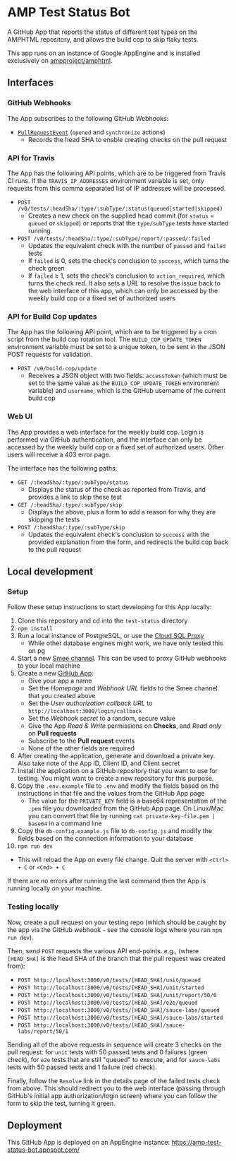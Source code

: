 AMP Test Status Bot
===================

A GitHub App that reports the status of different test types on the AMPHTML
repository, and allows the build cop to skip flaky tests.

This app runs on an instance of Google AppEngine and is installed exclusively on [ampproject/amphtml](https://github.com/ampproject/amphtml).



Interfaces
----------

### GitHub Webhooks

The App subscribes to the following GitHub Webhooks:

* [`PullRequestEvent`](https://developer.github.com/v3/activity/events/types/#pullrequestevent)
  (`opened` and `synchronize` actions)
  * Records the head SHA to enable creating checks on the pull request

### API for Travis

The App has the following API points, which are to be triggered from Travis CI
runs. If the `TRAVIS_IP_ADDRESSES` environment variable is set, only requests
from this comma separated list of IP addresses will be processed.

* `POST /v0/tests/:headSha/:type/:subType/:status(queued|started|skipped)`
  * Creates a new check on the supplied head commit (for `status` = `queued` or
    `skipped`) or reports that the `type/subType` tests have started running.
* `POST /v0/tests/:headSha/:type/:subType/report/:passed/:failed`
  * Updates the equivalent check with the number of `passed` and `failed` tests
  * If `failed` is 0, sets the check's conclusion to `success`, which turns the
    check green
  * If `failed` ≥ 1, sets the check's conclusion to `action_required`, which
    turns the check red. It also sets a URL to resolve the issue back to the web
    interface of this app, which can only be accessed by the weekly build cop or
    a fixed set of authorized users

### API for Build Cop updates

The App has the following API point, which are to be triggered by a cron script
from the build cop rotation tool. The `BUILD_COP_UPDATE_TOKEN` environment
variable must be set to a unique token, to be sent in the JSON POST requests
for validation.

* `POST /v0/build-cop/update`
  * Receives a JSON object with two fields: `accessToken` (which must be set to
    the same value as the `BUILD_COP_UPDATE_TOKEN` environment variable) and
    `username`, which is the GitHub username of the current build cop

### Web UI

The App provides a web interface for the weekly build cop. Login is performed
via GitHub authentication, and the interface can only be accessed by the weekly
build cop or a fixed set of authorized users. Other users will receive a 403
error page.

The interface has the following paths:

* `GET /:headSha/:type/:subType/status`
  * Displays the status of the check as reported from Travis, and provides a
    link to skip these test
* `GET /:headSha/:type/:subType/skip`
  * Displays the above, plus a form to add a reason for why they are skipping
    the tests
* `POST /:headSha/:type/:subType/skip`
  * Updates the equivalent check's conclusion to `success` with the provided
    explanation from the form, and redirects the build cop back to the pull
    request


Local development
-----------------

### Setup

Follow these setup instructions to start developing for this App locally:

1. Clone this repository and cd into the `test-status` directory
2. `npm install`
3. Run a local instance of PostgreSQL, or use the
   [Cloud SQL Proxy](https://cloud.google.com/sql/docs/postgres/sql-proxy)
   * While other database engines might work, we have only tested this on pg
4. Start a new [Smee channel](https://smee.io/). This can be used to proxy
   GitHub webhooks to your local machine
5. Create a new [GitHub App](https://github.com/settings/apps/new):
   * Give your app a name
   * Set the _Homepage_ and _Webhook URL_ fields to the Smee channel that you
     created above
   * Set the _User authorization callback URL_ to
     `http://localhost:3000/login/callback`
   * Set the _Webhook secret_ to a random, secure value
   * Give the App _Read & Write_ permissions on **Checks**, and _Read only_ on
     **Pull requests**
   * Subscribe to the **Pull request** events
   * None of the other fields are required
6. After creating the application, generate and download a private key. Also
   take note of the App ID, Client ID, and Client secret
7. Install the application on a GitHub repository that you want to use for
   testing. You might want to create a new repository for this purpose.
8. Copy the `.env.example` file to `.env` and modify the fields based on the
   instructions in that file and the values from the GitHub App page
   * The value for the `PRIVATE_KEY` field is a base64 representation of the
     `.pem` file you downloaded from the GitHub App page. On Linux/Mac you can
     convert that file by running `cat private-key-file.pem | base64` in a
     command line
9. Copy the `db-config.example.js` file to `db-config.js` and modify the fields
   based on the connection information to your database
10. `npm run dev`
   * This will reload the App on every file change. Quit the server with
     `<Ctrl> + C` or `<Cmd> + C`

If there are no errors after running the last command then the App is running
locally on your machine.

### Testing locally

Now, create a pull request on your testing repo (which should be caught by the
app via the GitHub webhook - see the console logs where you ran `npm run dev`).

Then, send `POST` requests the various API end-points. e.g., (where `[HEAD_SHA]`
is the head SHA of the branch that the pull request was created from):
* `POST http://localhost:3000/v0/tests/[HEAD_SHA]/unit/queued`
* `POST http://localhost:3000/v0/tests/[HEAD_SHA]/unit/started`
* `POST http://localhost:3000/v0/tests/[HEAD_SHA]/unit/report/50/0`
* `POST http://localhost:3000/v0/tests/[HEAD_SHA]/e2e/queued`
* `POST http://localhost:3000/v0/tests/[HEAD_SHA]/sauce-labs/queued`
* `POST http://localhost:3000/v0/tests/[HEAD_SHA]/sauce-labs/started`
* `POST http://localhost:3000/v0/tests/[HEAD_SHA]/sauce-labs/report/50/1`

Sending all of the above requests in sequence will create 3 checks on the pull
request: for `unit` tests with 50 passed tests and 0 failures (green check), for
`e2e` tests that are still "queued" to execute, and for `sauce-labs` tests with
50 passed tests and 1 failure (red check).

Finally, follow the `Resolve` link in the details page of the failed tests check
from above. This should redirect you to the web interface (passing through
GitHub's initial app authorization/login screen) where you can follow the form
to skip the test, turning it green.


Deployment
----------

This GitHub App is deployed on an AppEngine instance:
https://amp-test-status-bot.appspot.com/
